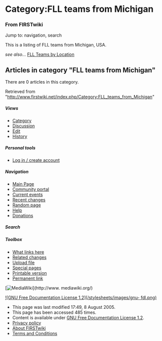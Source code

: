# Category:FLL teams from Michigan

### From FIRSTwiki

Jump to: navigation, search

This is a listing of FLL teams from Michigan, USA.

_see also..._ [FLL Teams by Location](/index.php/FLL_Teams_by_Location "FLL
Teams by Location" )

  

## Articles in category "FLL teams from Michigan"

There are 0 articles in this category.

Retrieved from
"<http://www.firstwiki.net/index.php/Category:FLL_teams_from_Michigan>"

##### Views

  * [Category](/index.php/Category:FLL_teams_from_Michigan)
  * [Discussion](/index.php?title=Category_talk:FLL_teams_from_Michigan&action=edit)
  * [Edit](/index.php?title=Category:FLL_teams_from_Michigan&action=edit)
  * [History](/index.php?title=Category:FLL_teams_from_Michigan&action=history)

##### Personal tools

  * [Log in / create account](/index.php?title=Special:Userlogin&returnto=Category:FLL_teams_from_Michigan)

[](/index.php/Main_Page "Main Page" )

##### Navigation

  * [Main Page](/index.php/Main_Page)
  * [Community portal](/index.php/FIRSTwiki:Community_portal)
  * [Current events](/index.php/Current_events)
  * [Recent changes](/index.php/Special:Recentchanges)
  * [Random page](/index.php/Special:Random)
  * [Help](/index.php/Help:Contents)
  * [Donations](/index.php/FIRSTwiki:Site_support)

##### Search



##### Toolbox

  * [What links here](/index.php/Special:Whatlinkshere/Category:FLL_teams_from_Michigan)
  * [Related changes](/index.php/Special:Recentchangeslinked/Category:FLL_teams_from_Michigan)
  * [Upload file](/index.php/Special:Upload)
  * [Special pages](/index.php/Special:Specialpages)
  * [Printable version](/index.php?title=Category:FLL_teams_from_Michigan&printable=yes)
  * [Permanent link](/index.php?title=Category:FLL_teams_from_Michigan&oldid=40612)

[![MediaWiki](/skins/common/images/poweredby_mediawiki_88x31.png)](http://www.
mediawiki.org/)

[![GNU Free Documentation License 1.2](/stylesheets/images/gnu-
fdl.png)](http://www.gnu.org/copyleft/fdl.html)

  * This page was last modified 17:49, 8 August 2005.
  * This page has been accessed 485 times.
  * Content is available under [GNU Free Documentation License 1.2](http://www.gnu.org/copyleft/fdl.html "http://www.gnu.org/copyleft/fdl.html" ).
  * [Privacy policy](/index.php/FIRSTwiki:Privacy_policy "FIRSTwiki:Privacy policy" )
  * [About FIRSTwiki](/index.php/FIRSTwiki:About "FIRSTwiki:About" )
  * [Terms and Conditions](/index.php/FIRSTwiki:Terms_and_conditions "FIRSTwiki:Terms and conditions" )

